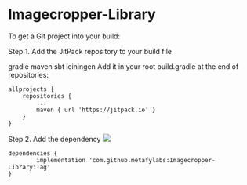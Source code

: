 # Imagecropper-Library

To get a Git project into your build:

Step 1. Add the JitPack repository to your build file

gradle
maven
sbt
leiningen
Add it in your root build.gradle at the end of repositories:

	allprojects {
		repositories {
			...
			maven { url 'https://jitpack.io' }
		}
	}
Step 2. Add the dependency [![](https://jitpack.io/v/metafylabs/Imagecropper-Library.svg)](https://jitpack.io/#metafylabs/Imagecropper-Library)


	dependencies {
	        implementation 'com.github.metafylabs:Imagecropper-Library:Tag'
	}

